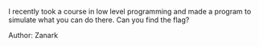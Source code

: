 I recently took a course in low level programming and made a program to simulate what you can do there. Can you find the flag?

Author: Zanark
